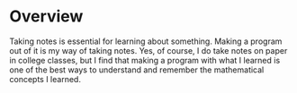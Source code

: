 # Overview
Taking notes is essential for learning about something. Making a program out of it is my way of taking notes. Yes, of course, I do take notes on paper in college classes, but I find that making a program with what I learned is one of the best ways to understand and remember the mathematical concepts I learned.
